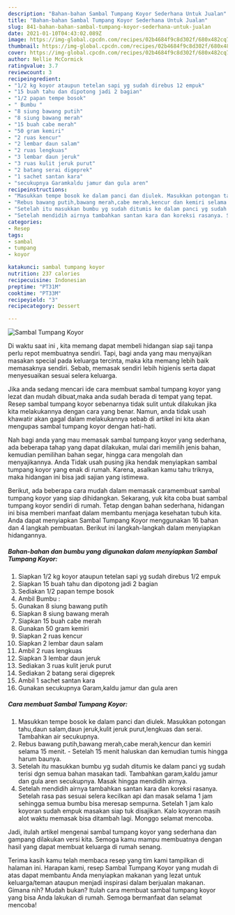 ```yaml
---
description: "Bahan-bahan Sambal Tumpang Koyor Sederhana Untuk Jualan"
title: "Bahan-bahan Sambal Tumpang Koyor Sederhana Untuk Jualan"
slug: 841-bahan-bahan-sambal-tumpang-koyor-sederhana-untuk-jualan
date: 2021-01-10T04:43:02.089Z
image: https://img-global.cpcdn.com/recipes/02b4684f9c8d302f/680x482cq70/sambal-tumpang-koyor-foto-resep-utama.jpg
thumbnail: https://img-global.cpcdn.com/recipes/02b4684f9c8d302f/680x482cq70/sambal-tumpang-koyor-foto-resep-utama.jpg
cover: https://img-global.cpcdn.com/recipes/02b4684f9c8d302f/680x482cq70/sambal-tumpang-koyor-foto-resep-utama.jpg
author: Nellie McCormick
ratingvalue: 3.7
reviewcount: 3
recipeingredient:
- "1/2 kg koyor ataupun tetelan sapi yg sudah direbus 12 empuk"
- "15 buah tahu dan dipotong jadi 2 bagian"
- "1/2 papan tempe bosok"
- " Bumbu "
- "8 siung bawang putih"
- "8 siung bawang merah"
- "15 buah cabe merah"
- "50 gram kemiri"
- "2 ruas kencur"
- "2 lembar daun salam"
- "2 ruas lengkuas"
- "3 lembar daun jeruk"
- "3 ruas kulit jeruk purut"
- "2 batang serai digeprek"
- "1 sachet santan kara"
- "secukupnya Garamkaldu jamur dan gula aren"
recipeinstructions:
- "Masukkan tempe bosok ke dalam panci dan diulek. Masukkan potongan tahu,daun salam,daun jeruk,kulit jeruk purut,lengkuas dan serai. Tambahkan air secukupnya."
- "Rebus bawang putih,bawang merah,cabe merah,kencur dan kemiri selama 15 menit. Setelah 15 menit haluskan dan kemudian tumis hingga harum baunya."
- "Setelah itu masukkan bumbu yg sudah ditumis ke dalam panci yg sudah terisi dgn semua bahan masakan tadi. Tambahkan garam,kaldu jamur dan gula aren secukupnya. Masak hingga mendidih airnya."
- "Setelah mendidih airnya tambahkan santan kara dan koreksi rasanya. Setelah rasa pas sesuai selera kecilkan api dan masak selama 1 jam sehingga semua bumbu bisa meresap sempurna. Setelah 1 jam kalo koyoran sudah empuk masakan siap tuk disajikan. Kalo koyoran masih alot waktu memasak bisa ditambah lagi. Monggo selamat mencoba."
categories:
- Resep
tags:
- sambal
- tumpang
- koyor

katakunci: sambal tumpang koyor 
nutrition: 237 calories
recipecuisine: Indonesian
preptime: "PT31M"
cooktime: "PT33M"
recipeyield: "3"
recipecategory: Dessert

---
```



![Sambal Tumpang Koyor](https://img-global.cpcdn.com/recipes/02b4684f9c8d302f/680x482cq70/sambal-tumpang-koyor-foto-resep-utama.jpg)

Di waktu  saat ini , kita memang dapat membeli hidangan siap saji tanpa perlu repot membuatnya sendiri. Tapi, bagi anda yang mau menyajikan masakan special pada keluarga tercinta, maka kita memang lebih baik memasaknya sendiri. Sebab, memasak sendiri lebih higienis serta dapat menyesuaikan sesuai selera keluarga.

Jika anda sedang mencari ide cara membuat sambal tumpang koyor yang lezat dan mudah dibuat,maka anda sudah berada di tempat yang tepat. Resep sambal tumpang koyor  sebenarnya tidak sulit untuk dilakukan jika kita melakukannya dengan cara yang benar. Namun, anda tidak usah khawatir akan gagal dalam melakukannya 
sebab di artikel ini kita akan mengupas sambal tumpang koyor dengan hati-hati.  



Nah bagi anda yang mau memasak sambal tumpang koyor yang sederhana, ada beberapa tahap yang dapat dilakukan, mulai dari memilih jenis bahan, kemudian pemilihan bahan segar, hingga cara mengolah dan menyajikannya. Anda Tidak usah pusing jika hendak menyiapkan sambal tumpang koyor yang enak di rumah. Karena, asalkan kamu  tahu triknya, maka hidangan ini bisa jadi sajian yang istimewa.

Berikut, ada beberapa cara mudah dalam memasak caramembuat sambal tumpang koyor yang siap dihidangkan. Sekarang, yuk kita coba buat sambal tumpang koyor sendiri di rumah. Tetap dengan bahan sederhana, hidangan ini bisa memberi manfaat dalam membantu menjaga kesehatan tubuh kita. Anda dapat menyiapkan Sambal Tumpang Koyor menggunakan 16 bahan dan 4 langkah pembuatan. Berikut ini langkah-langkah dalam menyiapkan hidangannya.

<!--inarticleads1-->

##### Bahan-bahan dan bumbu yang digunakan dalam menyiapkan Sambal Tumpang Koyor:

1. Siapkan 1/2 kg koyor ataupun tetelan sapi yg sudah direbus 1/2 empuk
1. Siapkan 15 buah tahu dan dipotong jadi 2 bagian
1. Sediakan 1/2 papan tempe bosok
1. Ambil  Bumbu :
1. Gunakan 8 siung bawang putih
1. Siapkan 8 siung bawang merah
1. Siapkan 15 buah cabe merah
1. Gunakan 50 gram kemiri
1. Siapkan 2 ruas kencur
1. Siapkan 2 lembar daun salam
1. Ambil 2 ruas lengkuas
1. Siapkan 3 lembar daun jeruk
1. Sediakan 3 ruas kulit jeruk purut
1. Sediakan 2 batang serai digeprek
1. Ambil 1 sachet santan kara
1. Gunakan secukupnya Garam,kaldu jamur dan gula aren




<!--inarticleads2-->

##### Cara membuat Sambal Tumpang Koyor:

1. Masukkan tempe bosok ke dalam panci dan diulek. Masukkan potongan tahu,daun salam,daun jeruk,kulit jeruk purut,lengkuas dan serai. Tambahkan air secukupnya.
1. Rebus bawang putih,bawang merah,cabe merah,kencur dan kemiri selama 15 menit. - Setelah 15 menit haluskan dan kemudian tumis hingga harum baunya.
1. Setelah itu masukkan bumbu yg sudah ditumis ke dalam panci yg sudah terisi dgn semua bahan masakan tadi. Tambahkan garam,kaldu jamur dan gula aren secukupnya. Masak hingga mendidih airnya.
1. Setelah mendidih airnya tambahkan santan kara dan koreksi rasanya. Setelah rasa pas sesuai selera kecilkan api dan masak selama 1 jam sehingga semua bumbu bisa meresap sempurna. Setelah 1 jam kalo koyoran sudah empuk masakan siap tuk disajikan. Kalo koyoran masih alot waktu memasak bisa ditambah lagi. Monggo selamat mencoba.




Jadi, itulah artikel mengenai  sambal tumpang koyor  yang sederhana dan gampang dilakukan versi kita. Semoga kamu mampu membuatnya dengan hasil yang dapat membuat keluarga di rumah senang. 

Terima kasih kamu telah membaca resep yang tim kami tampilkan di halaman ini. Harapan kami, resep  Sambal Tumpang Koyor yang mudah di atas dapat membantu Anda menyiapkan makanan yang lezat untuk keluarga/teman ataupun menjadi inspirasi dalam berjualan makanan. Gimana nih? Mudah bukan? Itulah cara membuat sambal tumpang koyor yang bisa Anda lakukan di rumah. Semoga bermanfaat dan selamat mencoba!

